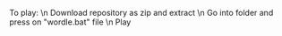 To play: \n
Download repository as zip and extract \n
Go into folder and press on "wordle.bat" file \n
Play

